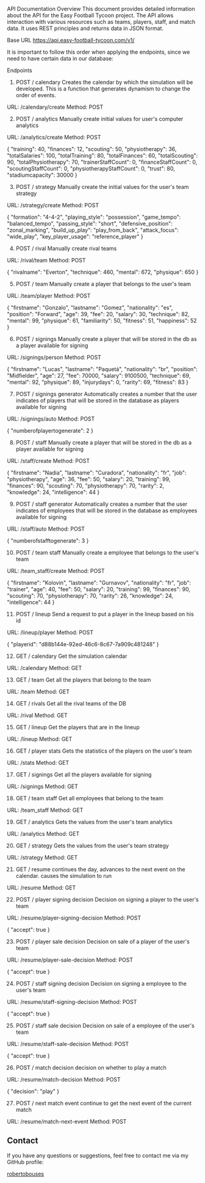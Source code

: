 API Documentation
Overview
This document provides detailed information about the API for the Easy Football Tycoon project. The API allows interaction with various resources such as teams, players, staff, and match data. It uses REST principles and returns data in JSON format.

Base URL
https://api.easy-football-tycoon.com/v1/


It is important to follow this order when applying the endpoints, since we need to have certain data in our database:

Endpoints




1. POST / calendary
Creates the calendar by which the simulation will be developed. This is a function that generates dynamism to change the order of events.

URL: /calendary/create
Method: POST





2. POST / analytics
Manually create initial values ​​for user's computer analytics

URL: /analytics/create
Method: POST

{
  "training": 40,
  "finances": 12,
  "scouting": 50,
  "physiotherapy": 36,
  "totalSalaries": 100,
  "totalTraining": 80,
  "totalFinances": 60,
  "totalScouting": 90,
  "totalPhysiotherapy": 70,
  "trainerStaffCount": 0,
  "financeStaffCount": 0,
  "scoutingStaffCount": 0,
  "physiotherapyStaffCount": 0,
  "trust": 80,
  "stadiumcapacity": 30000
}





3. POST / strategy
Manually create the initial values ​​for the user's team strategy

URL: /strategy/create
Method: POST

{
  "formation": "4-4-2",
  "playing_style": "possession",
  "game_tempo": "balanced_tempo",
  "passing_style": "short",
  "defensive_position": "zonal_marking",
  "build_up_play": "play_from_back",
  "attack_focus": "wide_play",
  "key_player_usage": "reference_player"
}






4. POST / rival
Manually create rival teams

URL: /rival/team
Method: POST

  {
    "rivalname": "Everton",
    "technique": 460,
    "mental": 672,
    "physique": 650
  }






5. POST / team
Manually create a player that belongs to the user's team

URL: /team/player
Method: POST

{
    "firstname": "Gonzalo",
    "lastname": "Gomez",
    "nationality": "es",
    "position": "Forward",
    "age": 39,
    "fee": 20,
    "salary": 30,
    "technique": 82,
    "mental": 99,
    "physique": 61,
    "familiarity": 50,
    "fitness": 51,
    "happiness": 52
}






6. POST / signings
Manually create a player that will be stored in the db as a player available for signing

URL: /signings/person
Method: POST

 {
  "firstname": "Lucas",
  "lastname": "Paquetá",
  "nationality": "br",
  "position": "Midfielder",
  "age": 27,
  "fee": 70000,
  "salary": 9100500,
  "technique": 69,
  "mental": 92,
  "physique": 89,
  "injurydays": 0,
  "rarity": 69,
  "fitness": 83
}





7. POST / signings generator
Automatically creates a number that the user indicates of players that will be stored in the database as players available for signing

URL: /signings/auto
Method: POST

{
  "numberofplayertogenerate": 2
}





8. POST / staff
Manually create a player that will be stored in the db as a player available for signing

URL: /staff/create
Method: POST

{
  "firstname": "Nadia",
  "lastname": "Curadora",
  "nationality": "fr",
  "job": "physiotherapy",
  "age": 36,
  "fee": 50,
  "salary": 20,
  "training": 99,
  "finances": 90,
  "scouting": 70,
  "physiotherapy": 70,
  "rarity": 2,
   "knowledge": 24,
  "intelligence": 44
}






9. POST / staff generator
Automatically creates a number that the user indicates of employees that will be stored in the database as employees available for signing

URL: /staff/auto
Method: POST

{
  "numberofstafftogenerate": 3
}






10. POST / team staff
Manually create a employee that belongs to the user's team

URL: /team_staff/create
Method: POST

{
  "firstname": "Kolovin",
  "lastname": "Gurnavov",
  "nationality": "fr",
  "job": "trainer",
  "age": 40,
  "fee": 50,
  "salary": 20,
  "training": 99,
  "finances": 90,
  "scouting": 70,
  "physiotherapy": 70,
  "rarity": 26,
  "knowledge": 24,
  "intelligence": 44 
}





11. POST / lineup
Send a request to put a player in the lineup based on his id

URL: /lineup/player
Method: POST

  {
    "playerid": "d88b144e-92ed-46c6-8c67-7a909c481248"
  }






12. GET / calendary
Get the simulation calendar

URL: /calendary
Method: GET





  
13. GET / team
Get all the players that belong to the team

URL: /team
Method: GET




  

14. GET / rivals
Get all the rival teams of the DB

URL: /rival
Method: GET






15. GET / lineup
Get the players that are in the lineup

URL: /lineup
Method: GET






16. GET / player stats
Gets the statistics of the players on the user's team

URL: /stats
Method: GET






17. GET / signings
Get all the players available for signing

URL: /signings
Method: GET






18. GET / team staff
Get all employees that belong to the team

URL: /team_staff
Method: GET






19. GET / analytics
Gets the values ​​from the user's team analytics

URL: /analytics
Method: GET






20. GET / strategy
Gets the values ​​from the user's team strategy

URL: /strategy
Method: GET







21. GET / resume
continues the day, advances to the next event on the calendar. causes the simulation to run

URL: /resume
Method: GET







22. POST / player signing decision
Decision on signing a player to the user's team

URL: /resume/player-signing-decision
Method: POST

  {
    "accept": true
  }  







23. POST / player sale decision
Decision on sale of a player of the user's team

URL: /resume/player-sale-decision
Method: POST

  {
    "accept": true
  }  







24. POST / staff signing decision
Decision on signing a employee to the user's team

URL: /resume/staff-signing-decision
Method: POST

  {
    "accept": true
  }  







25. POST / staff sale decision
Decision on sale of a employee of the user's team

URL: /resume/staff-sale-decision
Method: POST

  {
    "accept": true
  }  







26. POST / match decision
decision on whether to play a match

URL: /resume/match-decision
Method: POST

{
    "decision": "play"
}
 






27. POST / next match event
continue to get the next event of the current match

URL: /resume/match-next-event
Method: POST






## Contact

If you have any questions or suggestions, feel free to contact me via my GitHub profile:

[robertobouses](https://github.com/robertobouses)
